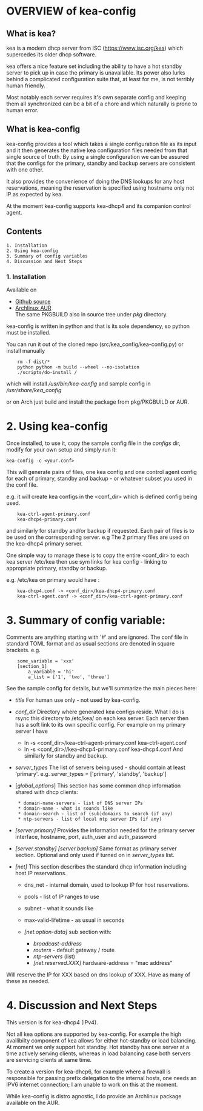 
# OVERVIEW of kea-config

## What is kea?

kea is a modern dhcp server from ISC (<https://www.isc.org/kea>) which supercedes its older
dhcp software. 

kea offers a nice feature set including the ability to have a hot standby server to pick up 
in case the primary is unavailable.
Its power also lurks behind a complicated configuration suite that, at least for me, is not 
terribly human friendly. 

Most notably each server requires it's own separate config and keeping them all 
synchronized can be a bit of a chore and which naturally is prone to human error.

## What is kea-config

kea-config provides a tool which takes a single configuration file as its input and 
it then generates the native kea configuration files needed from that single source of truth. 
By using a single configuration we can be assured that
the configs for the primary, standby and backup servers are consistent with one other.

It also provides the convenience of doing the DNS lookups for any host reservations, meaning 
the reservation is specified using hostname only not IP as expected by kea.

At the moment kea-config supports kea-dhcp4 and its companion control agent.

## Contents

    1. Installation 
    2. Using kea-config
    3. Summary of config variables
    4. Discussion and Next Steps

### 1. Installation  

Available on
 - [Github source ](https://github.com/gene-git/kea-config)
 - [Archlinux AUR](https://aur.archlinux.org/packages/kea_config)  
   The same PKGBUILD also in source tree under *pkg* directory.

kea-config is written in python and that is its sole dependency, so python must be installed.

You can run it out of the cloned repo (src/kea_config/kea-config.py) or install manually

        rm -f dist/*
        python python -m build --wheel --no-isolation
        ./scripts/do-install /

which will install */usr/bin/kea-config* and sample config in */usr/share/kea_config*

or on Arch just build and install the package from pkg/PKGBUILD or AUR.

# 2. Using kea-config 

Once installed, to use it, copy the sample config file in the *configs* dir, modify 
for your own setup and simply run it:

    kea-config -c <your.conf>

This will generate pairs of files, one kea config and one control agent config for each
of primary, standby and backup - or whatever subset you used in the conf file. 
    
e.g. it will create kea configs in the <conf_dir> which is defined config being used.

        kea-ctrl-agent-primary.conf
        kea-dhcp4-primary.conf

and similarly for standby and/or backup if requested. Each pair of files is to be used
on the corresponding server. e.g The 2 primary files are used on the kea-dhcp4 primary server.

One simple way to manage these is to copy the entire <conf_dir> to each kea server /etc/kea
then use sym links for kea config - linking to appropriate primary, standby or backup.

e.g. /etc/kea on primary would have :

        kea-dhcp4.conf -> <conf_dir>/kea-dhcp4-primary.conf
        kea-ctrl-agent.conf -> <conf_dir>/kea-ctrl-agent-primary.conf


# 3.  Summary of config variable:

Comments are anything starting with '#' and are ignored.
The conf file in standard TOML format and as usual sections are denoted in square brackets.
e.g.

        some_variable = 'xxx'
        [section_1]
            a_variable = 'hi'
            a_list = ['1', 'two', 'three']

See the sample config for details, but we'll summarize the main pieces here:

 - *title*
   For human use only - not used by kea-config.

 - *conf_dir*
   Directory where generated kea configs reside. What I do is rsync this directory to
   /etc/kea/ on each kea server. Each server then has a soft link to its own specific config.
   For example on my primary server I have
     - ln -s <conf_dir>/kea-ctrl-agent-primary.conf kea-ctrl-agent.conf
     -  ln -s <conf_dir>//kea-dhcp4-primary.conf kea-dhcp4.conf
   And similarly for standby and backup. 

 - *server_types*
   The list of servers being used - should contain at least 'primary'. 
   e.g. server_types = ['primary',  'standby', 'backup']

 - [*global_options*]
   This section has some common dhcp information shared with dhcp clients:

        * domain-name-servers - list of DNS server IPs 
        * domain-name - what is sounds like
        * domain-search - list of (sub)domains to search (if any)
        * ntp-servers - list of local ntp server IPs (if any)

 - *[server.primary]* 
    Provides the information needed for the primary server
    interface, hostname, port, auth_user and auth_password

 - *[server.standby]* *[server.backup]*
   Same format as primary server section. Optional and only used if turned on in *server_types* list.

 - *[net]*
   This section describes the standard dhcp information including host IP reservations. 

     + dns_net  - internal domain, used to lookup IP for host reservations.
     + pools - list of IP ranges to use
     + subnet - what it sounds like
     + max-valid-lifetime - as usual in seconds 
     + *[net.option-data]*
       sub section with:
       + *broadcast-address*
       + *routers* - default gateway / route
       + *ntp-servers* (list)

        * *[net.reserved.XXX]*
          hardware-address = "mac address" 

Will reserve the IP for XXX based on dns lookup of XXX.
Have as many of these as needed.


# 4. Discussion and Next Steps

This version is for kea-dhcp4 (IPv4).

Not all kea options are supported by kea-config. For example the high availibilty component of kea
allows for either hot-standby or load balancing. At moment we only support hot standby. 
Hot standby has one server at a time actively serving clients, whereas in load balancing case
both servers are servicing clients at same time.

To create a version for kea-dhcp6, for example where a firewall is responsible for passing 
prefix delegation to the internal hosts, one needs an IPV6 internet connection; I am unable 
to work on this at the moment.

While kea-config is distro agnostic, I do provide an Archlinux package available on the AUR.

